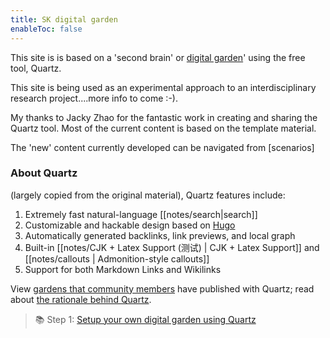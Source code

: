 ```yaml
---
title: SK digital garden
enableToc: false
---
```


This site is is based on a 'second brain' or [digital garden](https://jzhao.xyz/posts/networked-thought)' using the free tool, Quartz. 

This site is being used as an experimental approach to an interdisciplinary research project....more info to come :-). 

My thanks to Jacky Zhao for the fantastic work in creating and sharing the Quartz tool. Most of the current content is based on the template material. 

The 'new' content currently developed can be navigated from [scenarios]



### About Quartz
(largely copied from the original material),
Quartz features include:
1. Extremely fast natural-language [[notes/search|search]]
2. Customizable and hackable design based on [Hugo](https://gohugo.io/)
3. Automatically generated backlinks, link previews, and local graph
4. Built-in [[notes/CJK + Latex Support (测试) | CJK + Latex Support]] and [[notes/callouts | Admonition-style callouts]]
5. Support for both Markdown Links and Wikilinks

View [gardens that community members](notes/showcase.md) have published with Quartz; read about [the rationale behind Quartz](notes/philosophy.md).

> 📚 Step 1: [Setup your own digital garden using Quartz](notes/setup.md)

